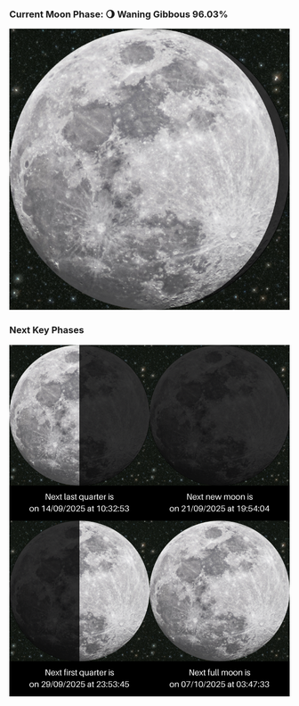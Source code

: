 ### Current Moon Phase: 🌖 Waning Gibbous 96.03%
![Moon Phase](moonphase.png)
### Next Key Phases
![Gallery](gallery.png)